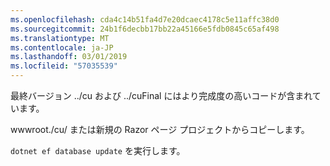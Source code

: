 ```yaml
---
ms.openlocfilehash: cda4c14b51fa4d7e20dcaec4178c5e11affc38d0
ms.sourcegitcommit: 24b1f6decbb17bb22a45166e5fdb0845c65af498
ms.translationtype: MT
ms.contentlocale: ja-JP
ms.lasthandoff: 03/01/2019
ms.locfileid: "57035539"
---
```

最終バージョン ../cu および ../cuFinal にはより完成度の高いコードが含まれています。

wwwroot./cu/ または新規の Razor ページ プロジェクトからコピーします。

`dotnet ef database update` を実行します。
